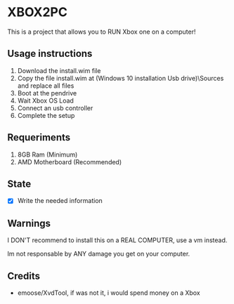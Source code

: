 # XBOX2PC

This is a project that allows you to RUN Xbox one on a computer!

## Usage instructions
1. Download the install.wim file
2. Copy the file install.wim at (Windows 10 installation Usb drive)\Sources and replace all files
3. Boot at the pendrive
4. Wait Xbox OS Load
5. Connect an usb controller
6. Complete the setup

## Requeriments
1. 8GB Ram (Minimum)
2. AMD Motherboard (Recommended)

## State
- [X] Write the needed information

## Warnings
I DON'T recommend to install this on a REAL COMPUTER, use a vm instead.

Im not responsable by ANY damage you get on your computer.

## Credits
* emoose/XvdTool, if was not it, i would spend money on a Xbox
